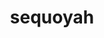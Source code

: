 ---
id: sequoyah
title: sequoyah
status: planned
startdate: 
countries: 
cities: 
rank: 3
excerpt: Build a decentralized banking system where by each user will have access to multiple digital and market assets at the palm of their hand.
created: 
image: ./sequoyah.png
image_caption: sequoyah
author: 
members: 
websites: https://sequoyah.dk/
tags: planned, grid
private: 0
potential: 

---